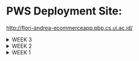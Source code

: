 # PWS Deployment Site:
http://flori-andrea-ecommerceapp.pbp.cs.ui.ac.id/ 
<details>
  <summary>WEEK 3</summary>
  
  ### What is the difference between HttpResponseRedirect() and redirect()?
  HttpResponseRedirect() only accepts a url, however redirect() will return a HttpResponseRedirect() that accepts a model, view or url. redirect() is more convenient as it simplifies the redirection process, whereas HttpResponseRedirect() gives more control but requires manual URL handling.

  ### Explain how the MoodEntry model is linked with User!
  The MoodEntry model is connected to the User model in Django using a relationship so that each mood entry is related to a specific user. When a user submits a mood entry via the form, the logged-in user (request.user) is assigned to the user field of the MoodEntry before it is saved to the database. On the main page, only the mood entries belonging to the logged-in user are displayed by filtering the entries using MoodEntry.objects.filter(user=request.user). During migration, existing entries are assigned to a default user (the first user that we register).
  
  ### What is the difference between authentication and authorization, and what happens when a user logs in? Explain how Django implements these two concepts.
  Authentication is the process of verifying the identity of a user so that they are indeed who they claim to be while authorization is the process of determining what permissions a user has to do something. In my code, when a user logs in through the login_user function, the system verifies the submitted credentials using Django's AuthenticationForm module. If it's correct, the get_user() method retrieves the user object, and the login function logs the user into the current session. After a successful login, the user is directed to main.html, with their session tracked through cookies. Django supports authentication through django.contrib.auth, and in terms of authorization it also has decorators like @login_required to restrict certain views only to authenticated users.

  ### How does Django remember logged-in users? Explain other uses of cookies and whether all cookies are safe to use.
  Django remembers logged-in users through sessions and cookies, where a session ID is stored in a cookie on the user's browser after login. Each time the user makes a request, the session ID cookie is sent back to the server, allowing Django to retrieve the associated session data and recognize the user. Aside that, cookies can store preferences, track user activity, and remember shopping carts. When cookie data falls into the wrong hands, it can be used for malicious purposes. As an example, an attacker might use cookies to make unauthorized requests on behalf of a user without their consent (known as Cross Site Request Forgery).

  ### Explain how did you implement the checklist step-by-step (apart from following the tutorial).
#### 1. Implement the register, login and logout functions.
First, I import the Add UserCreationForm, logout, login_required dan messages modules at the top of my main/views.py file. The UserCreationForm module simplifies creating user registration forms in a web app. Then I add the following functions to this file.
```
def register(request):
form = UserCreationForm()
if request.method == "POST":
    form = UserCreationForm(request.POST)
    if form.is_valid():
        form.save()
        messages.success(request, 'Your account has been successfully created!')
        return redirect('main:login')
context = {'form':form}
return render(request, 'register.html', context)

def login_user(request):
   if request.method == 'POST':
      form = AuthenticationForm(data=request.POST)
      if form.is_valid():
            user = form.get_user()
            login(request, user)
            return redirect('main:show_main')
   else:
      form = AuthenticationForm(request)
   context = {'form': form}
   return render(request, 'login.html', context)

def logout_user(request):
    logout(request)
    return redirect('main:login')
```
Then I make a new file called register.html with the following content, and also connect its URL path to urls.py:
```
{% extends 'base.html' %} {% block meta %}
<title>Register</title>
{% endblock meta %} {% block content %}

<div class="login">
  <h1>Register</h1>

  <form method="POST">
    {% csrf_token %}
    <table>
      {{ form.as_table }}
      <tr>
        <td></td>
        <td><input type="submit" name="submit" value="Register" /></td>
      </tr>
    </table>
  </form>

  {% if messages %}
  <ul>
    {% for message in messages %}
    <li>{{ message }}</li>
    {% endfor %}
  </ul>
  {% endif %}
</div>

{% endblock content %}
```
I also made a file called login.html with content like below, and also connect it to urls.py.
```
{% extends 'base.html' %}

{% block meta %}
<title>Login</title>
{% endblock meta %}

{% block content %}
<div class="login">
  <h1>Login</h1>

  <form method="POST" action="">
    {% csrf_token %}
    <table>
      {{ form.as_table }}
      <tr>
        <td></td>
        <td><input class="btn login_btn" type="submit" value="Login" /></td>
      </tr>
    </table>
  </form>

  {% if messages %}
  <ul>
    {% for message in messages %}
    <li>{{ message }}</li>
    {% endfor %}
  </ul>
  {% endif %} Don't have an account yet?
  <a href="{% url 'main:register' %}">Register Now</a>
</div>

{% endblock content %}
```
Apart from that, I make a logout button in main.html which is connected through urls.py to the logout function in views.py.
To restrict access to the main page, I add the code snippet @login_required(login_url='/login') above the show_main function so that the main page can only be accessed by authenticated users.

#### 2. Use the Data from the Cookies
For this, I add the imports for HttpResponseRedirect, reverse, and datetime at the top of the views.py file. Then I modify the login and logout functions to make use of the cookies such that they look like this: 
```
def login_user(request):
   if request.method == 'POST':
      form = AuthenticationForm(data=request.POST)

      if form.is_valid():
        user = form.get_user()
        login(request, user)
        response = HttpResponseRedirect(reverse("main:show_main"))
        response.set_cookie('last_login', str(datetime.datetime.now()))
        return response

   else:
      form = AuthenticationForm(request)
   context = {'form': form}
   return render(request, 'login.html', context)

def logout_user(request):
    logout(request)
    response = HttpResponseRedirect(reverse('main:login'))
    response.delete_cookie('last_login')
    return response
```
I also change the show_main function to display the name of the logged-in user.
```
context = {
    'name': 'Pak Bepe',
    'class': 'PBP D',
    'npm': '2306123456',
    'mood_entries': mood_entries,
    'last_login': request.COOKIES['last_login'],
}
```
Then, I modify the main.html file to display the last login session like so: 
```
...
<h5>Last login session: {{ last_login }}</h5>
...
```

#### 3. Connect the models Product and User and Display the Username on the Main Page
In models.py, I import User from django.contrib.auth.models, then I add this code snippet to it to connect Product to User with a relationship:
```
class Product(models.Model):
    user = models.ForeignKey(User, on_delete=models.CASCADE)
...
```
Then, I modify the create_product_entry function in models.py. The `commit=False` parameter stops Django from saving the form's created object to the database right away so that we can modify the object before saving. Then, we assign the `user` field with the `User` object from `request.user`, linking the object to the currently logged-in user.
```
def create_product_entry(request):
    form = ProductForm(request.POST or None)

    if form.is_valid() and request.method == "POST":
        product_entry = form.save(commit=False)
        product_entry.user = request.user
        product_entry.save()
        return redirect('main:show_main')
    
    context = {'form': form}
    return render(request, "create_product_entry.html", context)
```
Also, modify the show_main function so that it can display the logged in user's username on the main page of the app.
```
def show_main(request):
    product_entries = Product.objects.filter(user=request.user)
    context = {
        'app_name' : 'Upcycle Shop',
        'name': request.user.username,
    ...
    }
```

#### 4. Make two user accounts with three dummy data each, using the model made in the application beforehand so that each data can be accessed by each account locally.
For this step, I accessed the app on my localhost by running python manage.py runserver through http://localhost:8000/. Then, I registered two new users, dummyA and dummyB, then i added three dummy data for each user by creating new product entries. 
  
</details>
<details>
<summary>WEEK 2</summary>
  
#### Explain why we need data delivery in implementing a platform.
Data delivery is important for platform implementation because it ensures efficient communication between the platform's components and users. This allows for the website to make real-time updates and interactions. For large-scale platforms, reliable data delivery is needed to keep performance up under increased demand. It also ensures the secure transmission of data, protecting the platform from breaches, attackers and unauthorized access.

#### In your opinion, which is better, XML or JSON? Why is JSON more popular than XML?
JSON is better than XML because it’s easier to understand (readable) for me. JSON is popular because it uses less syntax, which data more compact and faster to parse. Unlike XML’s heavy use of tags, JSON is clean and straightforward, focusing on key-value pairs. This simplicity leads to better performance, especially in web APIs, where speed and efficiency are crucial. JSON’s object model aligns well with most programming languages, making it a natural choice for developers to handle structured data.

### Explain the functional usage of is_valid() method in Django forms. Also explain why we need the method in forms.
The is_valid() method runs a validation routine for all of the fields in a Django form, and when this method finds valid data in all the fields, then it will return True and place the form’s data in its cleaned_data attribute. This is essential in forms because it ensures that the user input has the correct data type and the data is clean.

### Why do we need csrf_token when creating a form in Django? What could happen if we did not use csrf_token on a Django form? How could this be leveraged by an attacker?
A unique CSRF token is generated by Django whenever an authenticated user surfs on the website, and this can be used in forms or requests made by the user, then checked by the server to ensure an authenticated user made the request, not a malicious source. CSRF protection mainly focuses on protecting against malicious attacks that makes changes to data, and if we don't make use of the CSRF token properly, it might lead our website to become more susceptible to Cross Site Request Forgery, where an attacker sends an authenticated user a link through sms or email. This link has a request that the attacker wants to have performed. By the time the user clicks on the link, the request is completed because they are already authenticated on the website. This can be used for transfer of funds, or malicious altering of data in favor of the attacker.

### Explain how you implemented the checklist above step-by-step (not just following the tutorial).
#### 1. Set up the base template
To implement the skeleton of a view, I made a directory 'templates' in the root folder and created base.html as a base template to be used as a generic view for other web pages in this project. Also, I adjusted settings.py to recognize this as a template file.
```
{% load static %}
<!DOCTYPE html>
<html lang="en">
  <head>
    <meta charset="UTF-8" />
    <meta name="viewport" content="width=device-width, initial-scale=1.0" />
    {% block meta %} {% endblock meta %}
  </head>

  <body>
    {% block content %} {% endblock content %}
  </body>
</html>
```

#### 2. Changing the primary key
I then modified models.py so that it would have a unique uuid for every form entry, ensuring security in this Django application.
```
from django.db import models
import uuid  # add this line at the very top
class Product(models.Model):
    id = models.UUIDField(primary_key=True, default=uuid.uuid4, editable=False)  # add this line
    name = models.CharField(max_length=255)
    description = models.TextField()
    price = models.IntegerField()
```
#### 3. Making forms
I made a file, forms.py, to create a structure of the form I'm going to use.
```
from django.forms import ModelForm
from main.models import Product

class ProductForm(ModelForm):
    class Meta:
        model = Product
        fields = ["name", "description", "price"]
```
Then, I made a new function in views.py so that users can make a new form entry on the website. 
```
def create_product_entry(request):
    form = ProductForm(request.POST or None)

    if form.is_valid() and request.method == "POST":
        form.save()
        return redirect('main:show_main')

    context = {'form': form}
    return render(request, "create_product_entry.html", context)
```
urls.py should then also be modified to accommodate for the function we just created. I also made create_product_entry.html to display the form fields in the site.

#### 4. Adding views
For this step, I first add the HttpResponse and Serializer imports into views.py, which helps me make the 4 functions I need to add the views XML, JSON, XML_by_id, JSON_by_id, like below:
```
def show_xml(request):
    data = Product.objects.all()
    return HttpResponse(serializers.serialize("xml", data), content_type="application/xml")

def show_json(request):
    data = Product.objects.all()
    return HttpResponse(serializers.serialize("json", data), content_type="application/json")

def show_xml_by_id(request, id):
    data = Product.objects.filter(pk=id)
    return HttpResponse(serializers.serialize("xml", data), content_type="application/xml")

def show_json_by_id(request, id):
    data = Product.objects.filter(pk=id)
    return HttpResponse(serializers.serialize("json", data), content_type="application/json")
```
#### 5. Creating URL routings for the views
Before I start adding more paths into urls.py, I first import the new functions I just made in views.py into this urls.py.
```
from main.views import show_main, create_product_entry, show_xml, show_json, show_xml_by_id, show_json_by_id
```
Only then do I add the paths into urlpatterns, illustrated as below: 
```
urlpatterns = [ ...
    path('xml/', show_xml, name='show_xml'),
    path('json/', show_json, name='show_json'),
    path('xml/<str:id>/', show_xml_by_id, name='show_xml_by_id'),
    path('json/<str:id>/', show_json_by_id, name='show_json_by_id'),
    ...]
```
This step concludes it for the site! The results can be seen in the next part, where I access the 4 views I made through Postman.

### Access the four URLs in point 2 using Postman, take screenshots of the results in Postman, and add them to README.md.
![image](https://github.com/user-attachments/assets/1943b6b4-6fb4-4ebd-a5c8-80ee2805bc12)
![image](https://github.com/user-attachments/assets/6698afa2-43be-485a-a8bc-d25702effece)
![image](https://github.com/user-attachments/assets/341de937-910f-453b-901b-be4b6efb0374)
![image](https://github.com/user-attachments/assets/63e6e4fb-bc8b-4393-abe2-dc0c5753d852)
</details>
<details>
<summary> WEEK 1
</summary>
  
### Explain how you implemented the checklist above step-by-step (not just following the tutorial).

First, I made a repository on Github for this assignment. Then, I made a local directory on my computer for this project and connected it to the new github repo I just made through the 'git init' 
and 'git remote add url..' commands. I made the readme file along with it and a new directory for my django project within it. I followed this by setting up a virtual enviornment and setting up dependencies with requirements.txt, then I used the command 'django-admin startproject mental_health_tracker .' to create a new django project I can use as a base for this assignment. 
I then made a 'main' directory in here with the command 'python manage.py startapp main' and put a main.html file in it within a new templates directory. This will decide the appearance of the Django webpage. I also added a model called 'Product' to my Django project, and added the mandatory attributes as mentioned in the assignment. After that, I created and applied my migrations to the local database. The next step is integrating the MVT components by configuring the views.py file and making a 'show_main' function which will tie in with the html we made earlier. I also made changes to main.html to display data from the model and also to experiment and put in some bits of CSS into it to make it look nicer :). After, I started configuring the URL routings by adding 'path('', include('main.urls'))' to urlpatterns in urls.py, so that the webpage will be directed to the main view.

### Create a diagram that contains the request client to a Django-based web application and the response it gives, and explain the relationship between urls.py, views.py, models.py, and the html file.
![WhatsApp Image 2024-09-10 at 20 56 07_dd3c227c](https://github.com/user-attachments/assets/f9a746b9-978e-4b30-8d84-bca6e5097cf0)
#### Relationship between urls.py, views.py, models.py, and the html file:
urls.py redirects HTTP requests to the appropriate view based on the URL from the client. It basically determines which function in views.py should handle the request. views.py will then return HTTP responses and it also accesses any data that might be needed in the request using models.py. The formatting of this HTTP response is then left to the template, or the html file, which decides the appearance of the webpage. 

### Explain the use of git in software development!

Git allows for efficient and convenient source code management for even very large projects. It also allows for multiple programmers to work on the same project together more easily. With git, 
programmers can get an entire copy of the code in their local systems and also neatly update the code from their computers. It's easier to track any changes that are made to the code by others, as the history 
can be easily viewed from Github. Through the help of Git and the Github platform, programmers can now also gain inspiration from others' source codes and coding projects. Apart from that, non-linear project development
is also allowed in Git with its multiple branches. 

### In your opinion, out of all the frameworks available, why is Django used as the starting point for learning software development?

First of all, Django is written in Python, which is a simple programming language that is also often used by people who have just gotten into programming. 
Likewise, it has HTML, CSS and Javascript support for people who come from a we. development background. Besides that, Django is well-established and there's a lot of forums on the 
internet where you can get help if you're ever stuck programming a Django project. Django also shines in its popularity and usefulness because is used by internet giants, like Instagram, Spotify etc.

### Why is the Django model called an ORM?

The Django model is called an ORM, which stands for Object-Relational Mapper. ORM is a technique where you can manipulate data from a database using object-oriented concepts. With an ORM library, 
you can manipulate the data in your original language without SQL. Likewise, in Django, you can edit the data in the model with Python (no SQL!). From what I've learned in tutorial 1, the Django model
uses classes to store data, which is why this ties back in with the object-oriented paradigm.
</details>
